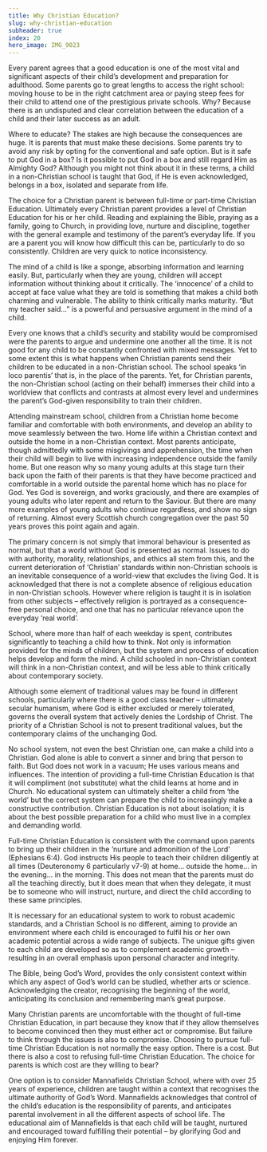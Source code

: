 ```yaml
---
title: Why Christian Education?
slug: why-christian-education
subheader: true
index: 20
hero_image: IMG_9023
---
```


Every parent agrees that a good education is one of the most vital and significant aspects of their child’s development and preparation for adulthood. Some parents go to great lengths to access the right school: moving house to be in the right catchment area or paying steep fees for their child to attend one of the prestigious private schools. Why? Because there is an undisputed and clear correlation between the education of a child and their later success as an adult.

Where to educate? The stakes are high because the consequences are huge. It is parents that must make these decisions. Some parents try to avoid any risk by opting for the conventional and safe option. But is it safe to put God in a box? Is it possible to put God in a box and still regard Him as Almighty God? Although you might not think about it in these terms, a child in a non-Christian school is taught that God, if He is even acknowledged, belongs in a box, isolated and separate from life.

The choice for a Christian parent is between full-time or part-time Christian Education. Ultimately every Christian parent provides a level of Christian Education for his or her child. Reading and explaining the Bible, praying as a family, going to Church, in providing love, nurture and discipline, together with the general example and testimony of the parent’s everyday life. If you are a parent you will know how difficult this can be, particularly to do so consistently. Children are very quick to notice inconsistency.

The mind of a child is like a sponge, absorbing information and learning easily. But, particularly when they are young, children will accept information without thinking about it critically. The ‘innocence’ of a child to accept at face value what they are told is something that makes a child both charming and vulnerable. The ability to think critically marks maturity. “But my teacher said…” is a powerful and persuasive argument in the mind of a child.

Every one knows that a child’s security and stability would be compromised were the parents to argue and undermine one another all the time. It is not good for any child to be constantly confronted with mixed messages. Yet to some extent this is what happens when Christian parents send their children to be educated in a non-Christian school. The school speaks ‘in loco parentis’ that is, in the place of the parents. Yet, for Christian parents, the non-Christian school (acting on their behalf) immerses their child into a worldview that conflicts and contrasts at almost every level and undermines the parent’s God-given responsibility to train their children.

Attending mainstream school, children from a Christian home become familiar and comfortable with both environments, and develop an ability to move seamlessly between the two. Home life within a Christian context and outside the home in a non-Christian context. Most parents anticipate, though admittedly with some misgivings and apprehension, the time when their child will begin to live with increasing independence outside the family home. But one reason why so many young adults at this stage turn their back upon the faith of their parents is that they have become practiced and comfortable in a world outside the parental home which has no place for God. Yes God is sovereign, and works graciously, and there are examples of young adults who later repent and return to the Saviour. But there are many more examples of young adults who continue regardless, and show no sign of returning. Almost every Scottish church congregation over the past 50 years proves this point again and again.

The primary concern is not simply that immoral behaviour is presented as normal, but that a world without God is presented as normal. Issues to do with authority, morality, relationships, and ethics all stem from this, and the current deterioration of ‘Christian’ standards within non-Christian schools is an inevitable consequence of a world-view that excludes the living God. It is acknowledged that there is not a complete absence of religious education in non-Christian schools. However where religion is taught it is in isolation from other subjects – effectively religion is portrayed as a consequence-free personal choice, and one that has no particular relevance upon the everyday ‘real world’.

School, where more than half of each weekday is spent, contributes significantly to teaching a child how to think. Not only is information provided for the minds of children, but the system and process of education helps develop and form the mind. A child schooled in non-Christian context will think in a non-Christian context, and will be less able to think critically about contemporary society.

Although some element of traditional values may be found in different schools, particularly where there is a good class teacher – ultimately secular humanism, where God is either excluded or merely tolerated, governs the overall system that actively denies the Lordship of Christ. The priority of a Christian School is not to present traditional values, but the contemporary claims of the unchanging God.

No school system, not even the best Christian one, can make a child into a Christian. God alone is able to convert a sinner and bring that person to faith. But God does not work in a vacuum; He uses various means and influences. The intention of providing a full-time Christian Education is that it will compliment (not substitute) what the child learns at home and in Church. No educational system can ultimately shelter a child from ‘the world’ but the correct system can prepare the child to increasingly make a constructive contribution. Christian Education is not about isolation; it is about the best possible preparation for a child who must live in a complex and demanding world.

Full-time Christian Education is consistent with the command upon parents to bring up their children in the ‘nurture and admonition of the Lord’ (Ephesians 6:4). God instructs His people to teach their children diligently at all times (Deuteronomy 6 particularly v7-9) at home… outside the home… in the evening… in the morning. This does not mean that the parents must do all the teaching directly, but it does mean that when they delegate, it must be to someone who will instruct, nurture, and direct the child according to these same principles.

It is necessary for an educational system to work to robust academic standards, and a Christian School is no different, aiming to provide an environment where each child is encouraged to fulfil his or her own academic potential across a wide range of subjects. The unique gifts given to each child are developed so as to complement academic growth – resulting in an overall emphasis upon personal character and integrity.

The Bible, being God’s Word, provides the only consistent context within which any aspect of God’s world can be studied, whether arts or science. Acknowledging the creator, recognising the beginning of the world, anticipating its conclusion and remembering man’s great purpose.

Many Christian parents are uncomfortable with the thought of full-time Christian Education, in part because they know that if they allow themselves to become convinced then they must either act or compromise. But failure to think through the issues is also to compromise. Choosing to pursue full-time Christian Education is not normally the easy option. There is a cost. But there is also a cost to refusing full-time Christian Education. The choice for parents is which cost are they willing to bear?

One option is to consider Mannafields Christian School, where with over 25 years of experience, children are taught within a context that recognises the ultimate authority of God’s Word. Mannafields acknowledges that control of the child’s education is the responsibility of parents, and anticipates parental involvement in all the different aspects of school life. The educational aim of Mannafields is that each child will be taught, nurtured and encouraged toward fulfilling their potential – by glorifying God and enjoying Him forever.
